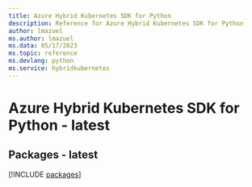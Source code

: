 ```yaml
---
title: Azure Hybrid Kubernetes SDK for Python
description: Reference for Azure Hybrid Kubernetes SDK for Python
author: lmazuel
ms.author: lmazuel
ms.data: 05/17/2023
ms.topic: reference
ms.devlang: python
ms.service: hybridkubernetes
---
```

# Azure Hybrid Kubernetes SDK for Python - latest
## Packages - latest
[!INCLUDE [packages](hybrid-kubernetes-index.md)]